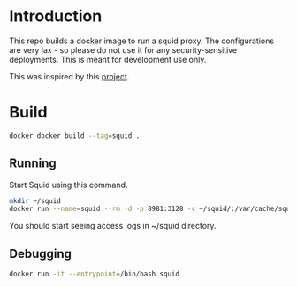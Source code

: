 # Introduction

This repo builds a docker image to run a squid proxy. The configurations are very lax - so please do not use it for any security-sensitive deployments. This is meant for development use only.

This was inspired by this [project](https://hub.docker.com/r/sameersbn/squid).

# Build

```bash
docker docker build --tag=squid .
```

## Running

Start Squid using this command. 

```bash
mkdir ~/squid
docker run --name=squid --rm -d -p 8981:3128 -v ~/squid/:/var/cache/squid/ fylehq/squid
```

You should start seeing access logs in ~/squid directory.

## Debugging


```bash
docker run -it --entrypoint=/bin/bash squid
```
